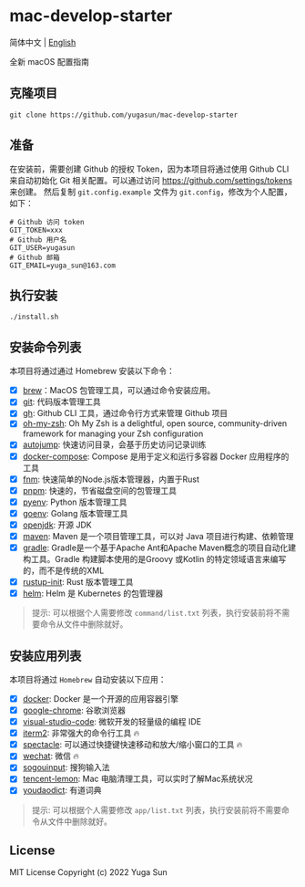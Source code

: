# mac-develop-starter

简体中文 | [English](./README.en-US.md)

全新 macOS 配置指南

## 克隆项目

```shell
git clone https://github.com/yugasun/mac-develop-starter
```

## 准备

在安装前，需要创建 Github 的授权 Token，因为本项目将通过使用 Github CLI 来自动初始化 Git 相关配置。可以通过访问 https://github.com/settings/tokens 来创建。
然后复制 `git.config.example` 文件为 `git.config`，修改为个人配置，如下：

```shell
# Github 访问 token
GIT_TOKEN=xxx
# Github 用户名
GIT_USER=yugasun
# Github 邮箱
GIT_EMAIL=yuga_sun@163.com
```

## 执行安装

```shell
./install.sh
```

## 安装命令列表

本项目将通过通过 Homebrew 安装以下命令：

- [x] [brew](https://brew.sh/)：MacOS 包管理工具，可以通过命令安装应用。
- [x] [git](https://git-scm.com/): 代码版本管理工具
- [x] [gh](https://cli.github.com/): Github CLI 工具，通过命令行方式来管理 Github 项目
- [x] [oh-my-zsh](https://ohmyz.sh/): Oh My Zsh is a delightful, open source, community-driven framework for managing your Zsh configuration
- [x] [autojump](https://github.com/wting/autojump): 快速访问目录，会基于历史访问记录训练
- [x] [docker-compose](https://docs.docker.com/compose/): Compose 是用于定义和运行多容器 Docker 应用程序的工具
- [x] [fnm](https://github.com/Schniz/fnm): 快速简单的Node.js版本管理器，内置于Rust
- [x] [pnpm](https://pnpm.io/): 快速的，节省磁盘空间的包管理工具
- [x] [pyenv](https://github.com/pyenv/pyenv): Python 版本管理工具
- [x] [goenv](https://github.com/syndbg/goenv): Golang 版本管理工具
- [x] [openjdk](https://github.com/openjdk/jdk): 开源 JDK
- [x] [maven](https://maven.apache.org/): Maven 是一个项目管理工具，可以对 Java 项目进行构建、依赖管理
- [x] [gradle](https://gradle.org/): Gradle是一个基于Apache Ant和Apache Maven概念的项目自动化建构工具。Gradle 构建脚本使用的是Groovy 或Kotlin 的特定领域语言来编写的，而不是传统的XML
- [x] [rustup-init](https://www.rust-lang.org/tools/install): Rust 版本管理工具
- [x] [helm](https://helm.sh/): Helm 是 Kubernetes 的包管理器

> 提示: 可以根据个人需要修改 `command/list.txt` 列表，执行安装前将不需要命令从文件中删除就好。

## 安装应用列表


本项目将通过 `Homebrew` 自动安装以下应用：

- [x] [docker](https://www.docker.com/): Docker 是一个开源的应用容器引擎
- [x] [google-chrome](https://www.google.com/chrome/): 谷歌浏览器
- [x] [visual-studio-code](https://code.visualstudio.com/): 微软开发的轻量级的编程 IDE
- [x] [iterm2](https://iterm2.com/): 非常强大的命令行工具 🔥
- [x] [spectacle](https://www.spectacleapp.com/): 可以通过快捷键快速移动和放大/缩小窗口的工具 🔥
- [x] [wechat](https://www.wechat.com/): 微信 🔥
- [x] [sogouinput](https://shurufa.sogou.com/): 搜狗输入法
- [x] [tencent-lemon](https://lemon.qq.com/): Mac 电脑清理工具，可以实时了解Mac系统状况
- [x] [youdaodict](https://cidian.youdao.com/): 有道词典

> 提示: 可以根据个人需要修改 `app/list.txt` 列表，执行安装前将不需要命令从文件中删除就好。

## License

MIT License
Copyright (c) 2022 Yuga Sun